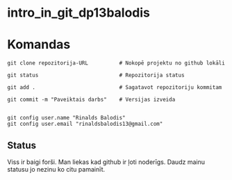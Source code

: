 # intro_in_git_dp13balodis



# Komandas
```
git clone repozitorija-URL          # Nokopē projektu no github lokāli

git status                          # Repozitorija status

git add .                           # Sagatavot repozitoriju kommitam

git commit -m "Paveiktais darbs"    # Versijas izveida


git config user.name "Rinalds Balodis"
git config user.email "rinaldsbalodis13@gmail.com"

```


## Status
Viss ir baigi forši.
Man liekas kad github ir ļoti noderīgs.
Daudz mainu statusu jo nezinu ko citu pamainīt.